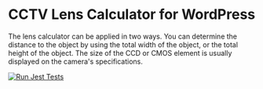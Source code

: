 # CCTV Lens Calculator for WordPress

The lens calculator can be applied in two ways. You can determine the distance to the object by using the total width of the object, or the total height of the object. The size of the CCD or CMOS element is usually displayed on the camera's specifications.

[![Run Jest Tests](https://github.com/pgroot91/lens-calculator/actions/workflows/jest.yaml/badge.svg)](https://github.com/pgroot91/lens-calculator/actions/workflows/jest.yaml)
